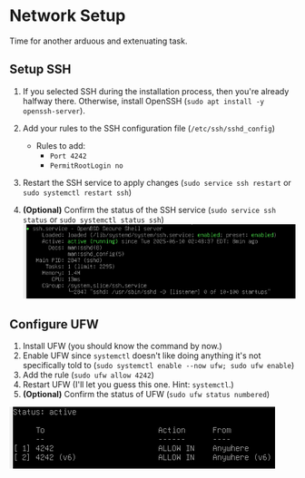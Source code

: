 # Network Setup

Time for another arduous and extenuating task.

## Setup SSH

1. If you selected SSH during the installation process, then you're already halfway there. Otherwise, install OpenSSH (`sudo apt install -y openssh-server`).
2. Add your rules to the SSH configuration file (`/etc/ssh/sshd_config`)
	- Rules to add:
		- `Port 4242`
		- `PermitRootLogin no`
3. Restart the SSH service to apply changes (`sudo service ssh restart` or `sudo systemctl restart ssh`)

4. **(Optional)** Confirm the status of the SSH service (`sudo service ssh status` or `sudo systemctl status ssh`)
![](02-00.png)

## Configure UFW

1. Install UFW (you should know the command by now.)
2. Enable UFW since `systemctl` doesn't like doing anything it's not specifically told to (`sudo systemctl enable --now ufw; sudo ufw enable`)
3. Add the rule (`sudo ufw allow 4242`)
4. Restart UFW (I'll let you guess this one. Hint: `systemctl`.)
5. **(Optional)** Confirm the status of UFW (`sudo ufw status numbered`)




![](02-01.png)
